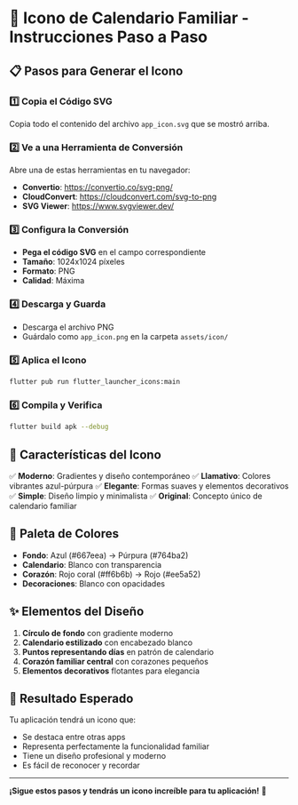 # 🎨 Icono de Calendario Familiar - Instrucciones Paso a Paso

## 📋 Pasos para Generar el Icono

### 1️⃣ **Copia el Código SVG**
Copia todo el contenido del archivo `app_icon.svg` que se mostró arriba.

### 2️⃣ **Ve a una Herramienta de Conversión**
Abre una de estas herramientas en tu navegador:
- **Convertio**: https://convertio.co/svg-png/
- **CloudConvert**: https://cloudconvert.com/svg-to-png
- **SVG Viewer**: https://www.svgviewer.dev/

### 3️⃣ **Configura la Conversión**
- **Pega el código SVG** en el campo correspondiente
- **Tamaño**: 1024x1024 píxeles
- **Formato**: PNG
- **Calidad**: Máxima

### 4️⃣ **Descarga y Guarda**
- Descarga el archivo PNG
- Guárdalo como `app_icon.png` en la carpeta `assets/icon/`

### 5️⃣ **Aplica el Icono**
```bash
flutter pub run flutter_launcher_icons:main
```

### 6️⃣ **Compila y Verifica**
```bash
flutter build apk --debug
```

## 🎯 **Características del Icono**

✅ **Moderno**: Gradientes y diseño contemporáneo
✅ **Llamativo**: Colores vibrantes azul-púrpura
✅ **Elegante**: Formas suaves y elementos decorativos
✅ **Simple**: Diseño limpio y minimalista
✅ **Original**: Concepto único de calendario familiar

## 🌈 **Paleta de Colores**

- **Fondo**: Azul (#667eea) → Púrpura (#764ba2)
- **Calendario**: Blanco con transparencia
- **Corazón**: Rojo coral (#ff6b6b) → Rojo (#ee5a52)
- **Decoraciones**: Blanco con opacidades

## ✨ **Elementos del Diseño**

1. **Círculo de fondo** con gradiente moderno
2. **Calendario estilizado** con encabezado blanco
3. **Puntos representando días** en patrón de calendario
4. **Corazón familiar central** con corazones pequeños
5. **Elementos decorativos** flotantes para elegancia

## 🚀 **Resultado Esperado**

Tu aplicación tendrá un icono que:
- Se destaca entre otras apps
- Representa perfectamente la funcionalidad familiar
- Tiene un diseño profesional y moderno
- Es fácil de reconocer y recordar

---

**¡Sigue estos pasos y tendrás un icono increíble para tu aplicación!** 🎉



